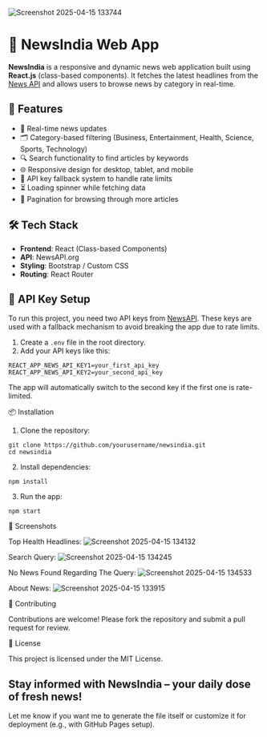 ![Screenshot 2025-04-15 133744](https://github.com/user-attachments/assets/4f1254ae-1cc7-4803-a6fb-b3e5cf30b10e)
# 📰 NewsIndia Web App

**NewsIndia** is a responsive and dynamic news web application built using **React.js** (class-based components). It fetches the latest headlines from the [News API](https://newsapi.org/) and allows users to browse news by category in real-time.

## 🚀 Features

- 🔄 Real-time news updates
- 🗂️ Category-based filtering (Business, Entertainment, Health, Science, Sports, Technology)
- 🔍 Search functionality to find articles by keywords
- 🌐 Responsive design for desktop, tablet, and mobile
- 🔁 API key fallback system to handle rate limits
- ⏳ Loading spinner while fetching data
- 📄 Pagination for browsing through more articles

## 🛠️ Tech Stack

- **Frontend**: React (Class-based Components)
- **API**: NewsAPI.org
- **Styling**: Bootstrap / Custom CSS
- **Routing**: React Router

## 🔑 API Key Setup

To run this project, you need two API keys from [NewsAPI](https://newsapi.org/). These keys are used with a fallback mechanism to avoid breaking the app due to rate limits.

1. Create a `.env` file in the root directory.
2. Add your API keys like this:

```env
REACT_APP_NEWS_API_KEY1=your_first_api_key
REACT_APP_NEWS_API_KEY2=your_second_api_key
```
The app will automatically switch to the second key if the first one is rate-limited.

📦 Installation
1. Clone the repository:
```
git clone https://github.com/yourusername/newsindia.git
cd newsindia
```
2. Install dependencies:
```
npm install
```
3. Run the app:
```
npm start
```
📸 Screenshots

Top Health Headlines:
![Screenshot 2025-04-15 134132](https://github.com/user-attachments/assets/b30e8b92-71fe-4807-822d-54a9a32ac092)

Search Query:
![Screenshot 2025-04-15 134245](https://github.com/user-attachments/assets/f5d34361-0d5f-47e3-8618-de7b558b7c36)

No News Found Regarding The Query:
![Screenshot 2025-04-15 134533](https://github.com/user-attachments/assets/b442ba4f-5364-454d-ae0f-999a00476757)

About News:
![Screenshot 2025-04-15 133915](https://github.com/user-attachments/assets/c768a0fd-0f0e-40d3-af51-fae82d179fba)

🤝 Contributing

Contributions are welcome! Please fork the repository and submit a pull request for review.

📄 License

This project is licensed under the MIT License.

Stay informed with NewsIndia – your daily dose of fresh news!
---

Let me know if you want me to generate the file itself or customize it for deployment (e.g., with GitHub Pages setup).
